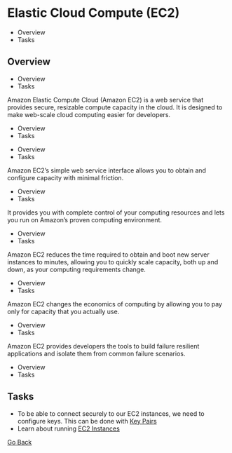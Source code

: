 # Elastic Cloud Compute (EC2)
<!--TOC_START-->
- Overview
- Tasks

<!--TOC_END-->
## Overview
<!--TOC_START-->
- Overview
- Tasks

<!--TOC_END-->
Amazon Elastic Compute Cloud (Amazon EC2) is a web service that provides secure, resizable compute capacity in the cloud. It is designed to make web-scale cloud computing easier for developers.
<!--TOC_START-->
- Overview
- Tasks

<!--TOC_END-->

<!--TOC_START-->
- Overview
- Tasks

<!--TOC_END-->
Amazon EC2’s simple web service interface allows you to obtain and configure capacity with minimal friction.
<!--TOC_START-->
- Overview
- Tasks

<!--TOC_END-->
It provides you with complete control of your computing resources and lets you run on Amazon’s proven computing environment.
<!--TOC_START-->
- Overview
- Tasks

<!--TOC_END-->
Amazon EC2 reduces the time required to obtain and boot new server instances to minutes, allowing you to quickly scale capacity, both up and down, as your computing requirements change.
<!--TOC_START-->
- Overview
- Tasks

<!--TOC_END-->
Amazon EC2 changes the economics of computing by allowing you to pay only for capacity that you actually use.
<!--TOC_START-->
- Overview
- Tasks

<!--TOC_END-->
Amazon EC2 provides developers the tools to build failure resilient applications and isolate them from common failure scenarios.
<!--TOC_START-->
- Overview
- Tasks

<!--TOC_END-->

## Tasks
- To be able to connect securely to our EC2 instances, we need to configure keys. This can be done with  [Key Pairs](./key-pairs)
- Learn about running [EC2 Instances](./instances)

[Go Back](../README.md#tasks)






